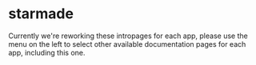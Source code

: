 # starmade

Currently we're reworking these intropages for each app, please use the menu on the left to select other available documentation pages for each app, including this one.

